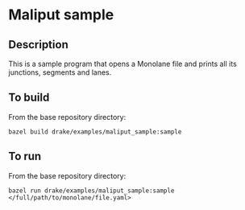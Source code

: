 # Maliput sample

## Description

This is a sample program that opens a Monolane file and prints all its junctions, segments and lanes.

## To build

From the base repository directory:

```
bazel build drake/examples/maliput_sample:sample
```

## To run

From the base repository directory:

```
bazel run drake/examples/maliput_sample:sample </full/path/to/monolane/file.yaml>
```
